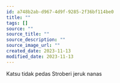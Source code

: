 ```yaml
---
id: a748b2ab-d967-4d9f-9285-2f36bf114be0
title: ""
tags: []
source: ""
source_title: ""
source_description: ""
source_image_url: ""
created_date: 2023-11-13
modified_date: 2023-11-13
---
```


Katsu tidak pedas
Stroberi jeruk nanas